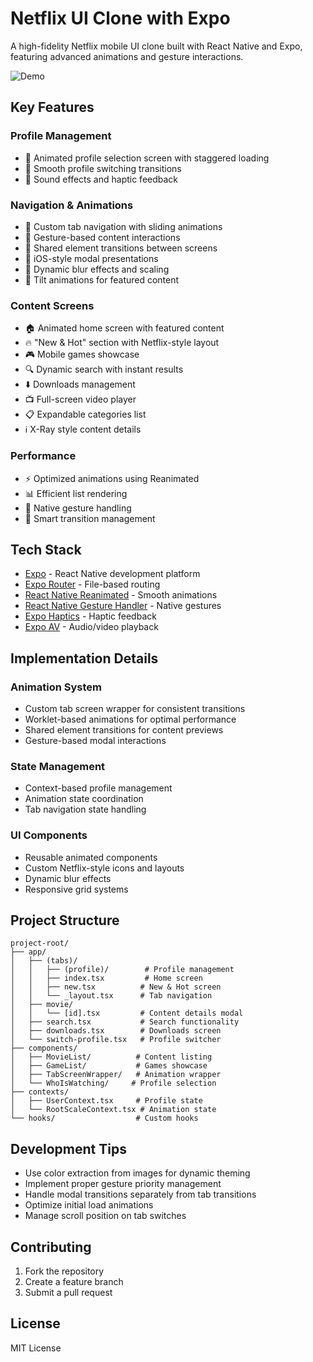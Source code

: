 # Netflix UI Clone with Expo

A high-fidelity Netflix mobile UI clone built with React Native and Expo, featuring advanced animations and gesture interactions.

![Demo](assets/gifs/demo1.gif)

## Key Features

### Profile Management

- 👥 Animated profile selection screen with staggered loading
- 🔄 Smooth profile switching transitions
- 🎵 Sound effects and haptic feedback

### Navigation & Animations

- 🔄 Custom tab navigation with sliding animations
- 💫 Gesture-based content interactions
- 🌟 Shared element transitions between screens
- 📱 iOS-style modal presentations
- 🎨 Dynamic blur effects and scaling
- 🔄 Tilt animations for featured content

### Content Screens

- 🏠 Animated home screen with featured content
- 🔥 "New & Hot" section with Netflix-style layout
- 🎮 Mobile games showcase
- 🔍 Dynamic search with instant results
- ⬇️ Downloads management
- 📺 Full-screen video player
- 📋 Expandable categories list
- ℹ️ X-Ray style content details

### Performance

- ⚡ Optimized animations using Reanimated
- 📊 Efficient list rendering
- 🎯 Native gesture handling
- 🔄 Smart transition management

## Tech Stack

- [Expo](https://expo.dev) - React Native development platform
- [Expo Router](https://docs.expo.dev/router/introduction) - File-based routing
- [React Native Reanimated](https://docs.swmansion.com/react-native-reanimated/) - Smooth animations
- [React Native Gesture Handler](https://docs.swmansion.com/react-native-gesture-handler/) - Native gestures
- [Expo Haptics](https://docs.expo.dev/versions/latest/sdk/haptics/) - Haptic feedback
- [Expo AV](https://docs.expo.dev/versions/latest/sdk/av/) - Audio/video playback

## Implementation Details

### Animation System

- Custom tab screen wrapper for consistent transitions
- Worklet-based animations for optimal performance
- Shared element transitions for content previews
- Gesture-based modal interactions

### State Management

- Context-based profile management
- Animation state coordination
- Tab navigation state handling

### UI Components

- Reusable animated components
- Custom Netflix-style icons and layouts
- Dynamic blur effects
- Responsive grid systems

## Project Structure

```
project-root/
├── app/
│   ├── (tabs)/
│   │   ├── (profile)/        # Profile management
│   │   ├── index.tsx         # Home screen
│   │   ├── new.tsx          # New & Hot screen
│   │   └── _layout.tsx      # Tab navigation
│   ├── movie/
│   │   └── [id].tsx         # Content details modal
│   ├── search.tsx           # Search functionality
│   ├── downloads.tsx        # Downloads screen
│   └── switch-profile.tsx   # Profile switcher
├── components/
│   ├── MovieList/          # Content listing
│   ├── GameList/           # Games showcase
│   ├── TabScreenWrapper/   # Animation wrapper
│   └── WhoIsWatching/     # Profile selection
├── contexts/
│   ├── UserContext.tsx     # Profile state
│   └── RootScaleContext.tsx # Animation state
└── hooks/                  # Custom hooks
```

## Development Tips

- Use color extraction from images for dynamic theming
- Implement proper gesture priority management
- Handle modal transitions separately from tab transitions
- Optimize initial load animations
- Manage scroll position on tab switches

## Contributing

1. Fork the repository
2. Create a feature branch
3. Submit a pull request

## License

MIT License
